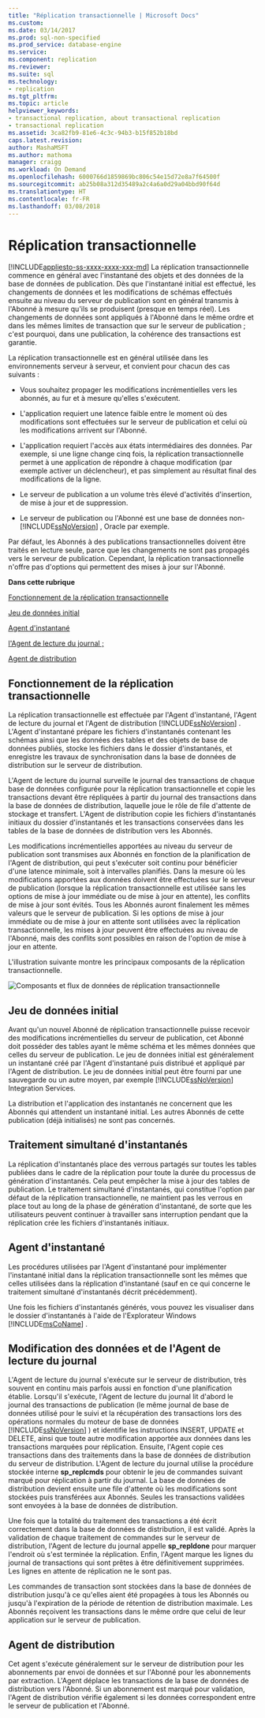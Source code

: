 ```yaml
---
title: "Réplication transactionnelle | Microsoft Docs"
ms.custom: 
ms.date: 03/14/2017
ms.prod: sql-non-specified
ms.prod_service: database-engine
ms.service: 
ms.component: replication
ms.reviewer: 
ms.suite: sql
ms.technology:
- replication
ms.tgt_pltfrm: 
ms.topic: article
helpviewer_keywords:
- transactional replication, about transactional replication
- transactional replication
ms.assetid: 3ca82fb9-81e6-4c3c-94b3-b15f852b18bd
caps.latest.revision: 
author: MashaMSFT
ms.author: mathoma
manager: craigg
ms.workload: On Demand
ms.openlocfilehash: 6000766d1859869bc806c54e15d72e8a7f64500f
ms.sourcegitcommit: ab25b08a312d35489a2c4a6a0d29a04bbd90f64d
ms.translationtype: HT
ms.contentlocale: fr-FR
ms.lasthandoff: 03/08/2018
---
```

# <a name="transactional-replication"></a>Réplication transactionnelle
[!INCLUDE[appliesto-ss-xxxx-xxxx-xxx-md](../../../includes/appliesto-ss-xxxx-xxxx-xxx-md.md)]
  La réplication transactionnelle commence en général avec l'instantané des objets et des données de la base de données de publication. Dès que l'instantané initial est effectué, les changements de données et les modifications de schémas effectués ensuite au niveau du serveur de publication sont en général transmis à l'Abonné à mesure qu'ils se produisent (presque en temps réel). Les changements de données sont appliqués à l'Abonné dans le même ordre et dans les mêmes limites de transaction que sur le serveur de publication ; c'est pourquoi, dans une publication, la cohérence des transactions est garantie.  
  
 La réplication transactionnelle est en général utilisée dans les environnements serveur à serveur, et convient pour chacun des cas suivants :  
  
-   Vous souhaitez propager les modifications incrémentielles vers les abonnés, au fur et à mesure qu'elles s'exécutent.  
  
-   L'application requiert une latence faible entre le moment où des modifications sont effectuées sur le serveur de publication et celui où les modifications arrivent sur l'Abonné.  
  
-   L'application requiert l'accès aux états intermédiaires des données. Par exemple, si une ligne change cinq fois, la réplication transactionnelle permet à une application de répondre à chaque modification (par exemple activer un déclencheur), et pas simplement au résultat final des modifications de la ligne.  
  
-   Le serveur de publication a un volume très élevé d'activités d'insertion, de mise à jour et de suppression.  
  
-   Le serveur de publication ou l'Abonné est une base de données non-[!INCLUDE[ssNoVersion](../../../includes/ssnoversion-md.md)] , Oracle par exemple.  
  
 Par défaut, les Abonnés à des publications transactionnelles doivent être traités en lecture seule, parce que les changements ne sont pas propagés vers le serveur de publication. Cependant, la réplication transactionnelle n'offre pas d'options qui permettent des mises à jour sur l'Abonné.  
  
 **Dans cette rubrique**  
  
 [Fonctionnement de la réplication transactionnelle](#HowWorks)  
  
 [Jeu de données initial](#Dataset)  
  
 [Agent d'instantané](#SnapshotAgent)  
  
 [l'Agent de lecture du journal ;](#LogReaderAgent)  
  
 [Agent de distribution](#DistributionAgent)  
  
##  <a name="HowWorks"></a> Fonctionnement de la réplication transactionnelle  
 La réplication transactionnelle est effectuée par l'Agent d'instantané, l'Agent de lecture du journal et l'Agent de distribution [!INCLUDE[ssNoVersion](../../../includes/ssnoversion-md.md)] . L'Agent d'instantané prépare les fichiers d'instantanés contenant les schémas ainsi que les données des tables et des objets de base de données publiés, stocke les fichiers dans le dossier d'instantanés, et enregistre les travaux de synchronisation dans la base de données de distribution sur le serveur de distribution.  
  
 L'Agent de lecture du journal surveille le journal des transactions de chaque base de données configurée pour la réplication transactionnelle et copie les transactions devant être répliquées à partir du journal des transactions dans la base de données de distribution, laquelle joue le rôle de file d'attente de stockage et transfert. L'Agent de distribution copie les fichiers d'instantanés initiaux du dossier d'instantanés et les transactions conservées dans les tables de la base de données de distribution vers les Abonnés.  
  
 Les modifications incrémentielles apportées au niveau du serveur de publication sont transmises aux Abonnés en fonction de la planification de l'Agent de distribution, qui peut s'exécuter soit continu pour bénéficier d'une latence minimale, soit à intervalles planifiés. Dans la mesure où les modifications apportées aux données doivent être effectuées sur le serveur de publication (lorsque la réplication transactionnelle est utilisée sans les options de mise à jour immédiate ou de mise à jour en attente), les conflits de mise à jour sont évités. Tous les Abonnés auront finalement les mêmes valeurs que le serveur de publication. Si les options de mise à jour immédiate ou de mise à jour en attente sont utilisées avec la réplication transactionnelle, les mises à jour peuvent être effectuées au niveau de l'Abonné, mais des conflits sont possibles en raison de l'option de mise à jour en attente.  
  
 L'illustration suivante montre les principaux composants de la réplication transactionnelle.  
  
 ![Composants et flux de données de réplication transactionnelle](../../../relational-databases/replication/transactional/media/trnsact.gif "Composants et flux de données de réplication transactionnelle")  
  
##  <a name="Dataset"></a> Jeu de données initial  
 Avant qu'un nouvel Abonné de réplication transactionnelle puisse recevoir des modifications incrémentielles du serveur de publication, cet Abonné doit posséder des tables ayant le même schéma et les mêmes données que celles du serveur de publication. Le jeu de données initial est généralement un instantané créé par l'Agent d'instantané puis distribué et appliqué par l'Agent de distribution. Le jeu de données initial peut être fourni par une sauvegarde ou un autre moyen, par exemple [!INCLUDE[ssNoVersion](../../../includes/ssnoversion-md.md)] Integration Services.  
  
 La distribution et l'application des instantanés ne concernent que les Abonnés qui attendent un instantané initial. Les autres Abonnés de cette publication (déjà initialisés) ne sont pas concernés.  
  
## <a name="concurrent-snapshot-processing"></a>Traitement simultané d'instantanés  
 La réplication d'instantanés place des verrous partagés sur toutes les tables publiées dans le cadre de la réplication pour toute la durée du processus de génération d'instantanés. Cela peut empêcher la mise à jour des tables de publication. Le traitement simultané d'instantanés, qui constitue l'option par défaut de la réplication transactionnelle, ne maintient pas les verrous en place tout au long de la phase de génération d'instantané, de sorte que les utilisateurs peuvent continuer à travailler sans interruption pendant que la réplication crée les fichiers d'instantanés initiaux.  
  
##  <a name="SnapshotAgent"></a> Agent d'instantané  
 Les procédures utilisées par l'Agent d'instantané pour implémenter l'instantané initial dans la réplication transactionnelle sont les mêmes que celles utilisées dans la réplication d'instantané (sauf en ce qui concerne le traitement simultané d'instantanés décrit précédemment).  
  
 Une fois les fichiers d'instantanés générés, vous pouvez les visualiser dans le dossier d'instantanés à l'aide de l'Explorateur Windows [!INCLUDE[msCoName](../../../includes/msconame-md.md)] .  
  
##  <a name="LogReaderAgent"></a> Modification des données et de l'Agent de lecture du journal  
 L'Agent de lecture du journal s'exécute sur le serveur de distribution, très souvent en continu mais parfois aussi en fonction d'une planification établie. Lorsqu'il s'exécute, l'Agent de lecture du journal lit d'abord le journal des transactions de publication (le même journal de base de données utilisé pour le suivi et la récupération des transactions lors des opérations normales du moteur de base de données [!INCLUDE[ssNoVersion](../../../includes/ssnoversion-md.md)] ) et identifie les instructions INSERT, UPDATE et DELETE, ainsi que toute autre modification apportée aux données dans les transactions marquées pour réplication. Ensuite, l'Agent copie ces transactions dans des traitements dans la base de données de distribution du serveur de distribution. L'Agent de lecture du journal utilise la procédure stockée interne **sp_replcmds** pour obtenir le jeu de commandes suivant marqué pour réplication à partir du journal. La base de données de distribution devient ensuite une file d'attente où les modifications sont stockées puis transférées aux Abonnés. Seules les transactions validées sont envoyées à la base de données de distribution.  
  
 Une fois que la totalité du traitement des transactions a été écrit correctement dans la base de données de distribution, il est validé. Après la validation de chaque traitement de commandes sur le serveur de distribution, l'Agent de lecture du journal appelle **sp_repldone** pour marquer l'endroit où s'est terminée la réplication. Enfin, l'Agent marque les lignes du journal de transactions qui sont prêtes à être définitivement supprimées. Les lignes en attente de réplication ne le sont pas.  
  
 Les commandes de transaction sont stockées dans la base de données de distribution jusqu'à ce qu'elles aient été propagées à tous les Abonnés ou jusqu'à l'expiration de la période de rétention de distribution maximale. Les Abonnés reçoivent les transactions dans le même ordre que celui de leur application sur le serveur de publication.  
  
##  <a name="DistributionAgent"></a> Agent de distribution  
 Cet agent s'exécute généralement sur le serveur de distribution pour les abonnements par envoi de données et sur l'Abonné pour les abonnements par extraction. L'Agent déplace les transactions de la base de données de distribution vers l'Abonné. Si un abonnement est marqué pour validation, l'Agent de distribution vérifie également si les données correspondent entre le serveur de publication et l'Abonné.  
  
  
